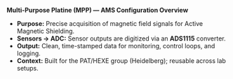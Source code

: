 **Multi-Purpose Platine (MPP) — AMS Configuration Overview**

* **Purpose:** Precise acquisition of magnetic field signals for Active Magnetic Shielding.
* **Sensors → ADC:** Sensor outputs are digitized via an **ADS1115** converter.
* **Output:** Clean, time-stamped data for monitoring, control loops, and logging.
* **Context:** Built for the PAT/HEXE group (Heidelberg); reusable across lab setups.
